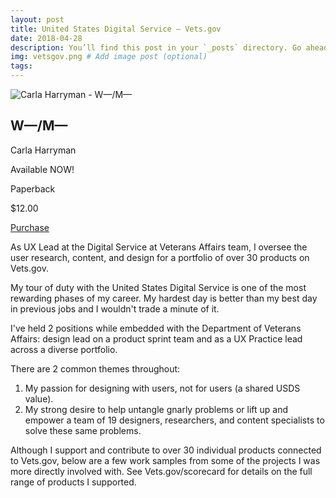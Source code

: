 ```yaml
---
layout: post
title: United States Digital Service – Vets.gov
date: 2018-04-28
description: You’ll find this post in your `_posts` directory. Go ahead and edit it and re-build the site to see your changes. # Add post description (optional)
img: vetsgov.png # Add image post (optional)
tags: 
---
```

 
<div class="row">

<div class="span4">

<img class="img-square main-cover" src="http://splitleveltexts.com/img/covers/harryman-280px.png" title="Carla Harryman - W—/M—">
</div>

<div class="span6">
			<h2 class="title">W—/M—</h2>
			<p class="author">Carla Harryman</p>
			<p class="date">Available NOW!</p>
			<p class="format">Paperback<!-- , 121 p. --></p>
			<p class="price">$12.00</p>
			<a class="btn btn-large btn-inverse" href="http://www.spdbooks.org/Producte/9780985811129/wm.aspx">Purchase</a>
		</div>

</div>
	
    
As UX Lead at the Digital Service at Veterans Affairs team, I oversee the user research, content, and design for a portfolio of over 30 products on Vets.gov. ​

My tour of duty with the United States Digital Service is one of the most rewarding phases of my career. My hardest day is better than my best day in previous jobs and I wouldn't trade a minute of it.

I've held 2 positions while embedded with the Department of Veterans Affairs:  design lead on a product sprint team and as a UX Practice lead across a diverse portfolio.

​There are 2 common themes throughout:
1) My passion for designing with users, not for users (a shared USDS value).
2) My strong desire to help untangle gnarly problems or lift up and empower a team of 19 designers, researchers, and content specialists to solve these same problems. 

​Although I support and contribute to over 30 individual products connected to Vets.gov, below are a few work samples from some of the projects I was more directly involved with. See Vets.gov/scorecard for details on the full range of products I supported.

